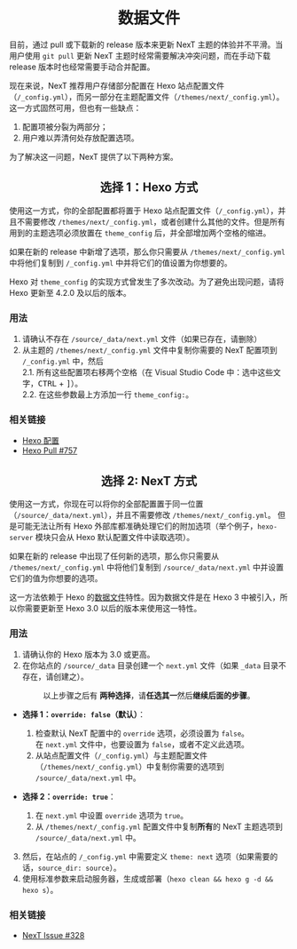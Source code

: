 <h1 align="center">数据文件</h1>

目前，通过 pull 或下载新的 release 版本来更新 NexT 主题的体验并不平滑。当用户使用 `git pull` 更新 NexT 主题时经常需要解决冲突问题，而在手动下载 release 版本时也经常需要手动合并配置。

现在来说，NexT 推荐用户存储部分配置在 Hexo 站点配置文件（`/_config.yml`），而另一部分在主题配置文件（`/themes/next/_config.yml`）。这一方式固然可用，但也有一些缺点：
1. 配置项被分裂为两部分；
2. 用户难以弄清何处存放配置选项。

为了解决这一问题，NexT 提供了以下两种方案。

<h2 align="center">选择 1：Hexo 方式</h2>

使用这一方式，你的全部配置都将置于 Hexo 站点配置文件（`/_config.yml`），并且不需要修改 `/themes/next/_config.yml`，或者创建什么其他的文件。但是所有用到的主题选项必须放置在 `theme_config` 后，并全部增加两个空格的缩进。

如果在新的 release 中新增了选项，那么你只需要从 `/themes/next/_config.yml` 中将他们复制到 `/_config.yml` 中并将它们的值设置为你想要的。

Hexo 对 `theme_config` 的实现方式曾发生了多次改动。为了避免出现问题，请将 Hexo 更新至 4.2.0 及以后的版本。

### 用法

1. 请确认不存在 `/source/_data/next.yml` 文件（如果已存在，请删除）
2. 从主题的 `/themes/next/_config.yml` 文件中复制你需要的 NexT 配置项到 `/_config.yml` 中，然后\
   2.1. 所有这些配置项右移两个空格（在 Visual Studio Code 中：选中这些文字，<kbd>CTRL</kbd> + <kbd>]</kbd>）。\
   2.2. 在这些参数最上方添加一行 `theme_config:`。

### 相关链接

* [Hexo 配置](https://hexo.io/zh-cn/docs/configuration.html)
* [Hexo Pull #757](https://github.com/hexojs/hexo/pull/757)

<h2 align="center">选择 2: NexT 方式</h2>

使用这一方式，你现在可以将你的全部配置置于同一位置（`/source/_data/next.yml`），并且不需要修改 `/themes/next/_config.yml`。
但是可能无法让所有 Hexo 外部库都准确处理它们的附加选项（举个例子，`hexo-server` 模块只会从 Hexo 默认配置文件中读取选项）。

如果在新的 release 中出现了任何新的选项，那么你只需要从 `/themes/next/_config.yml` 中将他们复制到 `/source/_data/next.yml` 中并设置它们的值为你想要的选项。

这一方法依赖于 Hexo 的[数据文件](https://hexo.io/docs/data-files.html)特性。因为数据文件是在 Hexo 3 中被引入，所以你需要更新至 Hexo 3.0 以后的版本来使用这一特性。

### 用法

1. 请确认你的 Hexo 版本为 3.0 或更高。
2. 在你站点的 `/source/_data` 目录创建一个 `next.yml` 文件（如果 `_data` 目录不存在，请创建之）。

<p align="center">以上步骤之后有 <b>两种选择</b>，请<b>任选其一</b>然后<b>继续后面的步骤</b>。</p>

* **选择 1：`override: false`（默认）**：

  1. 检查默认 NexT 配置中的 `override` 选项，必须设置为 `false`。\
     在 `next.yml` 文件中，也要设置为 `false`，或者不定义此选项。
  2. 从站点配置文件（`/_config.yml`）与主题配置文件（`/themes/next/_config.yml`）中复制你需要的选项到 `/source/_data/next.yml` 中。

* **选择 2：`override: true`**：

  1. 在 `next.yml` 中设置 `override` 选项为 `true`。
  2. 从 `/themes/next/_config.yml` 配置文件中复制**所有**的 NexT 主题选项到 `/source/_data/next.yml` 中。

3. 然后，在站点的 `/_config.yml` 中需要定义 `theme: next` 选项（如果需要的话，`source_dir: source`）。
4. 使用标准参数来启动服务器，生成或部署（`hexo clean && hexo g -d && hexo s`）。

### 相关链接

* [NexT Issue #328](https://github.com/iissnan/hexo-theme-next/issues/328)
